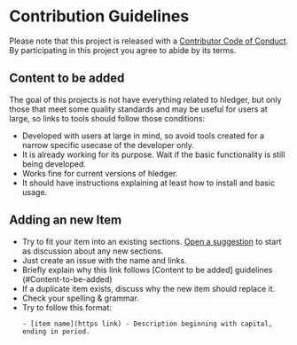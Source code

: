 # Contribution Guidelines

Please note that this project is released with a [Contributor Code of Conduct](code_of_conduct.md). By participating in this project you agree to abide by its terms.

## Content to be added

The goal of this projects is not have everything related to hledger, but only those that meet some quality standards and may be useful for users at large, so links to tools should follow those conditions:

- Developed with users at large in mind, so avoid tools created for a narrow specific usecase of the developer only.
- It is already working for its purpose. Wait if the basic functionality is still being developed.
- Works fine for current versions of hledger.
- It should have instructions explaining at least how to install and basic usage.


## Adding an new Item


- Try to fit your item into an existing sections. [Open a suggestion](https://github.com/edkedk99/awesome-hledger/issues/new) to start as discussion about any new sections.
- Just create an issue with the name and links.
- Briefly explain why this link follows [Content to be added] guidelines (#Content-to-be-added)
- If a duplicate item exists, discuss why the new item should replace it.
- Check your spelling & grammar.
- Try to follow this format:
  ```
  - [item name](https link) - Description beginning with capital, ending in period.
  ```
